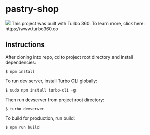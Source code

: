 # pastry-shop

<img src="./page_images/pastry-shop.png" />
This project was built with Turbo 360. To learn more, click here: https://www.turbo360.co

## Instructions

After cloning into repo, cd to project root directory and install dependencies:

```
$ npm install
```

To run dev server, install Turbo CLI globally:

```
$ sudo npm install turbo-cli -g
```

Then run devserver from project root directory:

```
$ turbo devserver
```

To build for production, run build:

```
$ npm run build
```
